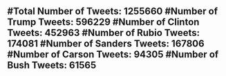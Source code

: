 #Total Number of Tweets: 1255660 
#Number of Trump Tweets: 596229
#Number of Clinton Tweets: 452963
#Number of Rubio Tweets: 174081
#Number of Sanders Tweets: 167806
#Number of Carson Tweets: 94305
#Number of Bush Tweets: 61565
---
